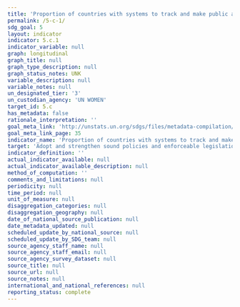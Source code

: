 ```yaml
---
title: 'Proportion of countries with systems to track and make public allocations for gender equality and women’s empowerment'
permalink: /5-c-1/
sdg_goal: 5
layout: indicator
indicator: 5.c.1
indicator_variable: null
graph: longitudinal
graph_title: null
graph_type_description: null
graph_status_notes: UNK
variable_description: null
variable_notes: null
un_designated_tier: '3'
un_custodian_agency: 'UN WOMEN'
target_id: 5.c
has_metadata: false
rationale_interpretation: ''
goal_meta_link: 'http://unstats.un.org/sdgs/files/metadata-compilation/Metadata-Goal-5.pdf'
goal_meta_link_page: 35
indicator_name: 'Proportion of countries with systems to track and make public allocations for gender equality and women’s empowerment'
target: 'Adopt and strengthen sound policies and enforceable legislation for the promotion of gender equality and the empowerment of all women and girls at all levels.'
indicator_definition: ''
actual_indicator_available: null
actual_indicator_available_description: null
method_of_computation: ''
comments_and_limitations: null
periodicity: null
time_period: null
unit_of_measure: null
disaggregation_categories: null
disaggregation_geography: null
date_of_national_source_publication: null
date_metadata_updated: null
scheduled_update_by_national_source: null
scheduled_update_by_SDG_team: null
source_agency_staff_name: null
source_agency_staff_email: null
source_agency_survey_dataset: null
source_title: null
source_url: null
source_notes: null
international_and_national_references: null
reporting_status: complete
---
```

